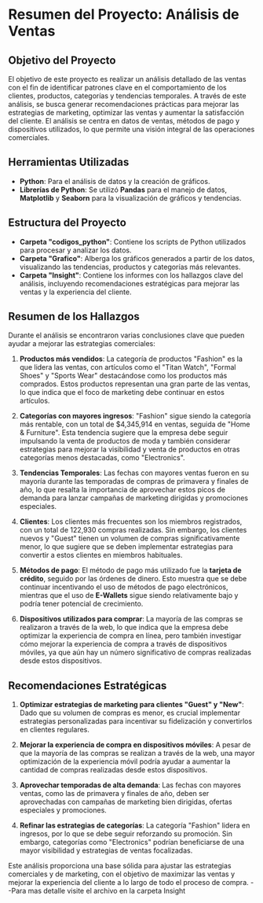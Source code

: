 # Resumen del Proyecto: Análisis de Ventas

## Objetivo del Proyecto
El objetivo de este proyecto es realizar un análisis detallado de las ventas con el fin de identificar patrones clave en el comportamiento de los clientes, productos, categorías y tendencias temporales. A través de este análisis, se busca generar recomendaciones prácticas para mejorar las estrategias de marketing, optimizar las ventas y aumentar la satisfacción del cliente. El análisis se centra en datos de ventas, métodos de pago y dispositivos utilizados, lo que permite una visión integral de las operaciones comerciales.

## Herramientas Utilizadas
- **Python**: Para el análisis de datos y la creación de gráficos.
- **Librerías de Python**: Se utilizó **Pandas** para el manejo de datos, **Matplotlib** y **Seaborn** para la visualización de gráficos y tendencias.

## Estructura del Proyecto
- **Carpeta "codigos_python"**: Contiene los scripts de Python utilizados para procesar y analizar los datos.
- **Carpeta "Grafico"**: Alberga los gráficos generados a partir de los datos, visualizando las tendencias, productos y categorías más relevantes.
- **Carpeta "Insight"**: Contiene los informes con los hallazgos clave del análisis, incluyendo recomendaciones estratégicas para mejorar las ventas y la experiencia del cliente.

## Resumen de los Hallazgos

Durante el análisis se encontraron varias conclusiones clave que pueden ayudar a mejorar las estrategias comerciales:

1. **Productos más vendidos**: La categoría de productos "Fashion" es la que lidera las ventas, con artículos como el "Titan Watch", "Formal Shoes" y "Sports Wear" destacándose como los productos más comprados. Estos productos representan una gran parte de las ventas, lo que indica que el foco de marketing debe continuar en estos artículos.

2. **Categorías con mayores ingresos**: "Fashion" sigue siendo la categoría más rentable, con un total de $4,345,914 en ventas, seguida de "Home & Furniture". Esta tendencia sugiere que la empresa debe seguir impulsando la venta de productos de moda y también considerar estrategias para mejorar la visibilidad y venta de productos en otras categorías menos destacadas, como "Electronics".

3. **Tendencias Temporales**: Las fechas con mayores ventas fueron en su mayoría durante las temporadas de compras de primavera y finales de año, lo que resalta la importancia de aprovechar estos picos de demanda para lanzar campañas de marketing dirigidas y promociones especiales.

4. **Clientes**: Los clientes más frecuentes son los miembros registrados, con un total de 122,930 compras realizadas. Sin embargo, los clientes nuevos y "Guest" tienen un volumen de compras significativamente menor, lo que sugiere que se deben implementar estrategias para convertir a estos clientes en miembros habituales.

5. **Métodos de pago**: El método de pago más utilizado fue la **tarjeta de crédito**, seguido por las órdenes de dinero. Esto muestra que se debe continuar incentivando el uso de métodos de pago electrónicos, mientras que el uso de **E-Wallets** sigue siendo relativamente bajo y podría tener potencial de crecimiento.

6. **Dispositivos utilizados para comprar**: La mayoría de las compras se realizaron a través de la web, lo que indica que la empresa debe optimizar la experiencia de compra en línea, pero también investigar cómo mejorar la experiencia de compra a través de dispositivos móviles, ya que aún hay un número significativo de compras realizadas desde estos dispositivos.

## Recomendaciones Estratégicas

1. **Optimizar estrategias de marketing para clientes "Guest" y "New"**: Dado que su volumen de compras es menor, es crucial implementar estrategias personalizadas para incentivar su fidelización y convertirlos en clientes regulares.
  
2. **Mejorar la experiencia de compra en dispositivos móviles**: A pesar de que la mayoría de las compras se realizan a través de la web, una mayor optimización de la experiencia móvil podría ayudar a aumentar la cantidad de compras realizadas desde estos dispositivos.

3. **Aprovechar temporadas de alta demanda**: Las fechas con mayores ventas, como las de primavera y finales de año, deben ser aprovechadas con campañas de marketing bien dirigidas, ofertas especiales y promociones.

4. **Refinar las estrategias de categorías**: La categoría "Fashion" lidera en ingresos, por lo que se debe seguir reforzando su promoción. Sin embargo, categorías como "Electronics" podrían beneficiarse de una mayor visibilidad y estrategias de ventas focalizadas.

Este análisis proporciona una base sólida para ajustar las estrategias comerciales y de marketing, con el objetivo de maximizar las ventas y mejorar la experiencia del cliente a lo largo de todo el proceso de compra.
--Para mas detalle visite el archivo en la carpeta Insight

